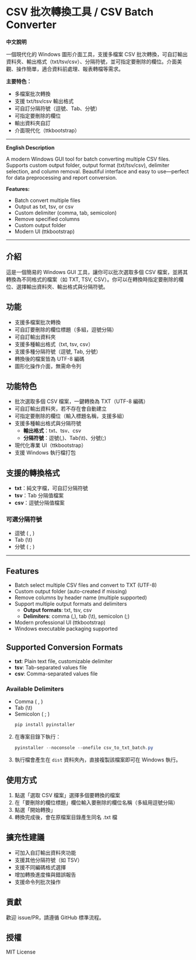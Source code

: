 
# CSV 批次轉換工具 / CSV Batch Converter

**中文說明**

一個現代化的 Windows 圖形介面工具，支援多檔案 CSV 批次轉換，可自訂輸出資料夾、輸出格式（txt/tsv/csv）、分隔符號，並可指定要刪除的欄位。介面美觀、操作簡單，適合資料前處理、報表轉檔等需求。

**主要特色：**
- 多檔案批次轉換
- 支援 txt/tsv/csv 輸出格式
- 可自訂分隔符號（逗號、Tab、分號）
- 可指定要刪除的欄位
- 輸出資料夾自訂
- 介面現代化（ttkbootstrap）

---

**English Description**

A modern Windows GUI tool for batch converting multiple CSV files. Supports custom output folder, output format (txt/tsv/csv), delimiter selection, and column removal. Beautiful interface and easy to use—perfect for data preprocessing and report conversion.

**Features:**
- Batch convert multiple files
- Output as txt, tsv, or csv
- Custom delimiter (comma, tab, semicolon)
- Remove specified columns
- Custom output folder
- Modern UI (ttkbootstrap)

---

## 介紹

這是一個簡易的 Windows GUI 工具，讓你可以批次選取多個 CSV 檔案，並將其轉換為不同格式的檔案（如 TXT, TSV, CSV）。你可以在轉換時指定要刪除的欄位、選擇輸出資料夾、輸出格式與分隔符號。

## 功能

- 支援多檔案批次轉換
- 可自訂要刪除的欄位標題（多組，逗號分隔）
- 可自訂輸出資料夾
- 支援多種輸出格式（txt, tsv, csv）
- 支援多種分隔符號（逗號, Tab, 分號）
- 轉換後的檔案皆為 UTF-8 編碼
- 圖形化操作介面，無需命令列



## 功能特色

- 批次選取多個 CSV 檔案，一鍵轉換為 TXT（UTF-8 編碼）
- 可自訂輸出資料夾，若不存在會自動建立
- 可指定要刪除的欄位（輸入標題名稱，支援多組）
- 支援多種輸出格式與分隔符號
	- **輸出格式**：txt、tsv、csv
	- **分隔符號**：逗號(,)、Tab(\t)、分號(;) 
- 現代化專業 UI（ttkbootstrap）
- 支援 Windows 執行檔打包

## 支援的轉換格式

- **txt**：純文字檔，可自訂分隔符號
- **tsv**：Tab 分隔值檔案
- **csv**：逗號分隔值檔案

### 可選分隔符號

- 逗號 ( , )
- Tab (\t)
- 分號 ( ; )

---

## Features

- Batch select multiple CSV files and convert to TXT (UTF-8)
- Custom output folder (auto-created if missing)
- Remove columns by header name (multiple supported)
- Support multiple output formats and delimiters
	- **Output formats**: txt, tsv, csv
	- **Delimiters**: comma (,), tab (\t), semicolon (;) 
- Modern professional UI (ttkbootstrap)
- Windows executable packaging supported

## Supported Conversion Formats

- **txt**: Plain text file, customizable delimiter
- **tsv**: Tab-separated values file
- **csv**: Comma-separated values file

### Available Delimiters

- Comma ( , )
- Tab (\t)
- Semicolon ( ; )
	```powershell
	pip install pyinstaller
	```
2. 在專案目錄下執行：
	```powershell
	pyinstaller --noconsole --onefile csv_to_txt_batch.py
	```
3. 執行檔會產生在 `dist` 資料夾內，直接複製該檔案即可在 Windows 執行。

## 使用方式
1. 點選「選取 CSV 檔案」選擇多個要轉換的檔案
2. 在「要刪除的欄位標題」欄位輸入要刪除的欄位名稱（多組用逗號分隔）
3. 點選「開始轉換」
4. 轉換完成後，會在原檔案目錄產生同名 .txt 檔

## 擴充性建議
- 可加入自訂輸出資料夾功能
- 支援其他分隔符號（如 TSV）
- 支援不同編碼格式選擇
- 增加轉換進度條與錯誤報告
- 支援命令列批次操作

## 貢獻
歡迎 issue/PR，請遵循 GitHub 標準流程。

## 授權
MIT License
